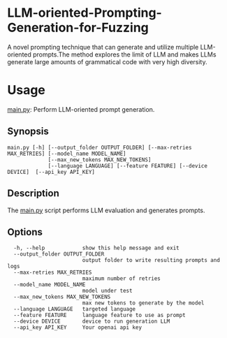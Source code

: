 # LLM-oriented-Prompting-Generation-for-Fuzzing
A novel prompting technique that can generate and utilize multiple LLM-oriented prompts.The method explores the limit of LLM and makes LLMs generate large amounts of grammatical code with very high diversity.

# Usage

[main.py](./main.py): Perform LLM-oriented prompt generation.

## Synopsis
```
main.py [-h] [--output_folder OUTPUT_FOLDER] [--max-retries MAX_RETRIES] [--model_name MODEL_NAME] 
             [--max_new_tokens MAX_NEW_TOKENS]
             [--language LANGUAGE] [--feature FEATURE] [--device DEVICE]  [--api_key API_KEY]
```

## Description
The [main.py](./main.py) script performs LLM evaluation and generates prompts.

## Options
```
  -h, --help            show this help message and exit
  --output_folder OUTPUT_FOLDER
                        output folder to write resulting prompts and logs
  --max-retries MAX_RETRIES
                        maximum number of retries
  --model_name MODEL_NAME
                        model under test
  --max_new_tokens MAX_NEW_TOKENS
                        max new tokens to generate by the model
  --language LANGUAGE   targeted language
  --feature FEATURE     language feature to use as prompt
  --device DEVICE       device to run generation LLM
  --api_key API_KEY     Your openai api key
```
